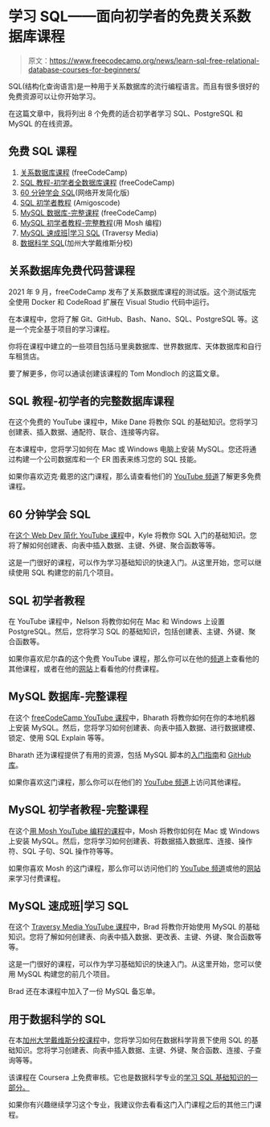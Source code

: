 # 学习 SQL——面向初学者的免费关系数据库课程

> 原文：<https://www.freecodecamp.org/news/learn-sql-free-relational-database-courses-for-beginners/>

SQL(结构化查询语言)是一种用于关系数据库的流行编程语言。而且有很多很好的免费资源可以让你开始学习。

在这篇文章中，我将列出 8 个免费的适合初学者学习 SQL、PostgreSQL 和 MySQL 的在线资源。

## 免费 SQL 课程

1.  [关系数据库课程](#relational-database-freecodecamp-curriculum) (freeCodeCamp)
2.  [SQL 教程-初学者全数据库课程](#sql-tutorial-full-database-course-for-beginners) (freeCodeCamp)
3.  [60 分钟学会 SQL](#learn-sql-in-60-minutes)(网络开发简化版)
4.  [SQL 初学者教程](#sql-for-beginners-tutorial) (Amigoscode)
5.  [MySQL 数据库-完整课程](#mysql-database-full-course) (freeCodeCamp)
6.  [MySQL 初学者教程-完整教程](#mysql-tutorial-for-beginners-full-course)(用 Mosh 编程)
7.  [MySQL 速成班|学习 SQL](#mysql-crash-course-learn-sql) (Traversy Media)
8.  [数据科学 SQL](#sql-for-data-science)(加州大学戴维斯分校)

## 关系数据库免费代码营课程

2021 年 9 月，freeCodeCamp 发布了关系数据库课程的测试版。这个测试版完全使用 Docker 和 CodeRoad 扩展在 Visual Studio 代码中运行。

在本课程中，您将了解 Git、GitHub、Bash、Nano、SQL、PostgreSQL 等。这是一个完全基于项目的学习课程。

你将在课程中建立的一些项目包括马里奥数据库、世界数据库、天体数据库和自行车租赁店。

要了解更多，你可以通读创建该课程的 Tom Mondloch 的这篇文章。

## SQL 教程-初学者的完整数据库课程

在这个免费的 YouTube 课程中，Mike Dane 将教你 SQL 的基础知识。您将学习创建表、插入数据、通配符、联合、连接等内容。

在本课程中，您将学习如何在 Mac 或 Windows 电脑上安装 MySQL。您还将通过构建一个公司数据库和一个 ER 图表来练习您的 SQL 技能。

如果你喜欢迈克·戴恩的这门课程，那么请查看他们的 [YouTube 频道](https://www.youtube.com/c/GiraffeAcademy/videos)了解更多免费课程。

## 60 分钟学会 SQL

在[这个 Web Dev 简化 YouTube 课程](https://www.youtube.com/watch?v=p3qvj9hO_Bo)中，Kyle 将教你 SQL 入门的基础知识。您将了解如何创建表、向表中插入数据、主键、外键、聚合函数等等。

这是一门很好的课程，可以作为学习基础知识的快速入门。从这里开始，您可以继续使用 SQL 构建您的前几个项目。

## SQL 初学者教程

在 YouTube 课程中，Nelson 将教你如何在 Mac 和 Windows 上设置 PostgreSQL。然后，您将学习 SQL 的基础知识，包括创建表、主键、外键、聚合函数等。

如果你喜欢尼尔森的这个免费 YouTube 课程，那么你可以在他的[频道](https://www.youtube.com/c/amigoscode/videos)上查看他的其他课程，或者在他的[网站](https://amigoscode.com/)上看看他的付费课程。

## MySQL 数据库-完整课程

在这个 [freeCodeCamp YouTube 课程](https://www.youtube.com/watch?v=ER8oKX5myE0)中，Bharath 将教你如何在你的本地机器上安装 MySQL。然后，您将学习如何创建表、向表中插入数据、进行数据建模、锁定、使用 SQL Explain 等等。

Bharath 还为课程提供了有用的资源，包括 MySQL 脚本的[入门指南](https://docs.google.com/document/d/1tDPgLoE1SakXJlwBF283nG12iUaBVy-OngmFaC4KHbI/edit)和 [GitHub 库](https://github.com/jmbharathram/executeoncommand/tree/master/mysql)。

如果你喜欢这门课程，那么你可以在他们的 [YouTube 频道](https://www.youtube.com/channel/UCwfA8RML42R-a65NRA4MQ2A)上访问其他课程。

## MySQL 初学者教程-完整课程

在这个[用 Mosh YouTube 编程的课程](https://www.youtube.com/watch?v=7S_tz1z_5bA)中，Mosh 将教你如何在 Mac 或 Windows 上安装 MySQL。然后，您将学习如何创建表、将数据插入数据库、连接、操作符、SQL 子句、SQL 操作符等等。

如果你喜欢 Mosh 的这门课程，那么你可以访问他们的 [YouTube 频道](https://www.youtube.com/channel/UCWv7vMbMWH4-V0ZXdmDpPBA)或他的[网站](https://codewithmosh.com/)来学习付费课程。

## MySQL 速成班|学习 SQL

在这个 [Traversy Media YouTube 课程](https://www.youtube.com/watch?v=9ylj9NR0Lcg)中，Brad 将教你开始使用 MySQL 的基础知识。您将了解如何创建表、向表中插入数据、更改表、主键、外键、聚合函数等等。

这是一门很好的课程，可以作为学习基础知识的快速入门。从这里开始，您可以使用 MySQL 构建您的前几个项目。

Brad 还在本课程中加入了一份 MySQL 备忘单。

## 用于数据科学的 SQL

在本[加州大学戴维斯分校课程](https://www.coursera.org/learn/sql-for-data-science?specialization=learn-sql-basics-data-science)中，您将学习如何在数据科学背景下使用 SQL 的基础知识。您将学习创建表、向表中插入数据、主键、外键、聚合函数、连接、子查询等等。

该课程在 Coursera 上免费审核。它也是数据科学专业的[学习 SQL 基础知识的一部分。](https://www.coursera.org/specializations/learn-sql-basics-data-science)

如果你有兴趣继续学习这个专业，我建议你去看看这门入门课程之后的其他三门课程。